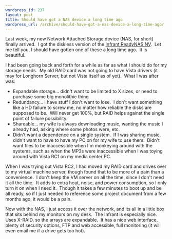 ```yaml
--- 
wordpress_id: 237
layout: post
title: Should have got a NAS device a long time ago
wordpress_url: /archive/should-have-got-a-nas-device-a-long-time-ago/
---
```


<p>Last week, my new Network Attached Storage device (NAS, for short) finally arrived.&nbsp; I got the diskless version of the <a href="http://infrant.com/products/products_details.php?name=ReadyNAS%20NV">Infrant ReadyNAS NV</a>.&nbsp; Let me tell you, I should have gotten one of these a long time ago.&nbsp; It is beautiful.</p> <p>I had been going back and forth for a while as far as what I should do for my storage needs.&nbsp; My old RAID card was not going to have Vista drivers (it may for Longhorn Server, but not Vista itself as of yet).&nbsp; What I was after was:</p> <ul> <li>Expandable storage... didn't want to be limited to X sizes, or need to purchase some big monolithic thing  <li>Redundancy... I have stuff I don't want to lose.&nbsp; I don't want something like a HD failure to screw me, no matter how reliable the disks are supposed to be.&nbsp; Will never get 100%, but RAID helps against the single point of failure possibility.  <li>Shareable... my wife is always downloading music, wanting the music I already had, asking where some photos were, etc.  <li>Didn't want a dependence on a single system.&nbsp; If I was sharing music, didn't want to have to have my PC on for my wife to use them.&nbsp; Didn't want files to be inaccessible when I'm monkeying around with the systems, such as when the MP3s were inaccessible when I was toying around with Vista RC1 on my media center PC.</li></ul> <p>When I was trying out Vista RC2, I had moved my RAID card and drives over to my virtual machine server, though found that to be more of a pain than a convenience.&nbsp; I don't keep the VM server on all the time, since I don't need it all the time.&nbsp; It adds to extra heat, noise, and power consumption, so I only turn it on when I need it.&nbsp; Though it takes a few minutes to boot up and be all ready, so if I just needed to reference some project document from a few months ago, it would be a pain.</p> <p>Now with the NAS, I just access it over the network, and its all in a little box that sits behind my monitors on my desk.&nbsp; The Infrant is especially nice.&nbsp; Uses X-RAID, so the arrays are expandable.&nbsp; It has a nice web interface, plenty of security options, FTP and web accessible, full monitoring (it will even email me if a drive gets too hot).</p>
         
